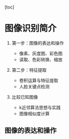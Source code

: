 [toc]

# 图像识别简介

1. 第一步：图像的表达和操作
    - 像素、灰度图、彩色图
    - 读取、色彩转换、缩放

2. 第二步：特征提取
    - 卷积运算与特征提取
    - 人脸关键点检测

3. 比较已知图像
    - k近邻算法思想与实践
    - 图像相似度计算

## 图像的表达和操作